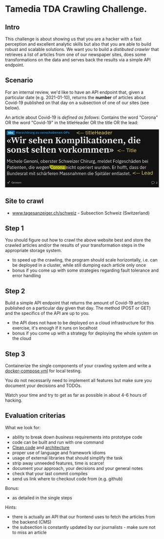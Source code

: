 # Tamedia TDA Crawling Challenge.

## Intro 

This challenge is about showing us that you are a hacker with a fast perception and excellent analytic skills but also that you are able to build robust and scalable solutions.
We want you to build a *distibuted crawler* that retrieves a list of articles from one of our newspaper sites, does some transformations on the data and serves back the results via a simple API endpoint.

## Scenario

For an internal review, we'd like to have an API endpoint that, given a particular date (e.g. 2021-01-10), returns the **number** of articles about Covid-19 published on that day on a subsection of one of our sites (see below).

An article about Covid-19 is *defined as follows*: Contains the word "Corona" OR the word "Covid-19" in the titleHeader OR the title OR the lead:

![bl](img/challenge.jpg)


## Site to crawl

- www.tagesanzeiger.ch/schweiz - Subsection Schweiz (Switzerland)


## Step 1

You should figure out how to crawl the above website best and store the crawled articles and/or the results of your transformation steps in the appropriate storage system.

- to speed up the crawling, the program should scale horizontally, i.e. can be deployed in a cluster, while still dumping each article only once
- bonus if you come up with some strategies regarding fault tolerance and error handling

## Step 2

Build a simple API endpoint that returns the amount of Covid-19 articles published on a particular day given that day. The method (POST or GET) and the specifics of the API are up to you. 

- the API does not have to be deployed on a cloud infrastructure for this exercise, it's enough if it runs on localhost
- bonus if you come up with a strategy for deploying the whole system on the cloud


## Step 3

Containerize the single components of your crawling system and write a [docker-compose.yml](https://docs.docker.com/compose/) for local testing.

You do not necessarily need to implement all features but make sure you document your decisions and TODOs.

Watch your time and try to get as far as possible in about 4-6 hours of hacking.


## Evaluation criterias

What we look for:

- ability to break down *business* requirements into prototype code
- code can be built and run with one command
- [Clean code](https://www.amazon.com/Clean-Coder-Conduct-Professional-Programmers/dp/0137081073/) and [architecture](https://www.amazon.com/Clean-Architecture-Craftsmans-Software-Structure/dp/0134494164/)
- proper use of language and framework idioms
- usage of external libraries that should simplify the task
- strip away unneeded features, time is scarce!
- document your approach, your decisions and your general notes
- check that your last commit compiles
- send us link where to checkout code from (e.g. github)

Bonus:
- as detailed in the single steps

Hints:
- there is actually an API that our frontend uses to fetch the articles from the backend (CMS)
- the subsection is constantly updated by our journalists - make sure not to miss an article


